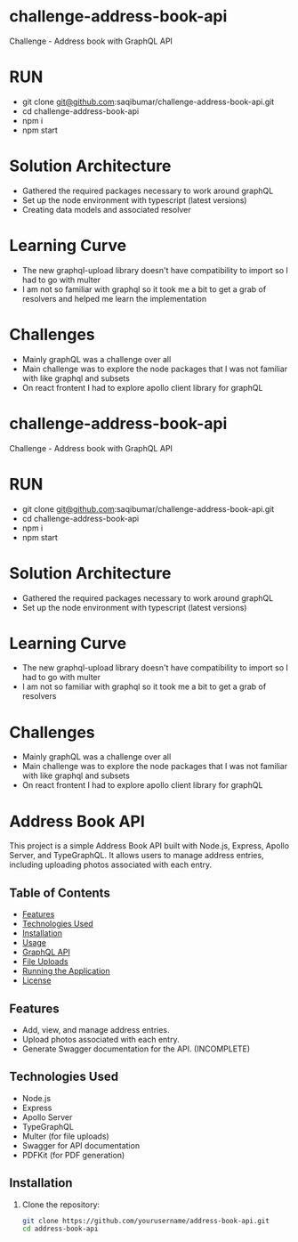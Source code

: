 # challenge-address-book-api
Challenge - Address book with GraphQL API

# RUN
- git clone git@github.com:saqibumar/challenge-address-book-api.git
- cd challenge-address-book-api
- npm i
- npm start

# Solution Architecture

- Gathered the required packages necessary to work around graphQL
- Set up the node environment with typescript (latest versions)
- Creating data models and associated resolver

# Learning Curve

- The new graphql-upload library doesn't have compatibility to import so I had to go with multer
- I am not so familiar with graphql so it took me a bit to get a grab of resolvers and helped me learn the implementation

# Challenges

- Mainly graphQL was a challenge over all
- Main challenge was to explore the node packages that I was not familiar with like graphql and subsets
- On react frontent I had to explore apollo client library for graphQL

# challenge-address-book-api
Challenge - Address book with GraphQL API

# RUN
- git clone git@github.com:saqibumar/challenge-address-book-api.git
- cd challenge-address-book-api
- npm i
- npm start

# Solution Architecture

- Gathered the required packages necessary to work around graphQL
- Set up the node environment with typescript (latest versions)

# Learning Curve

- The new graphql-upload library doesn't have compatibility to import so I had to go with multer
- I am not so familiar with graphql so it took me a bit to get a grab of resolvers

# Challenges

- Mainly graphQL was a challenge over all
- Main challenge was to explore the node packages that I was not familiar with like graphql and subsets
- On react frontent I had to explore apollo client library for graphQL


# Address Book API

This project is a simple Address Book API built with Node.js, Express, Apollo Server, and TypeGraphQL. It allows users to manage address entries, including uploading photos associated with each entry.

## Table of Contents

- [Features](#features)
- [Technologies Used](#technologies-used)
- [Installation](#installation)
- [Usage](#usage)
- [GraphQL API](#graphql-api)
- [File Uploads](#file-uploads)
- [Running the Application](#running-the-application)
- [License](#license)

## Features

- Add, view, and manage address entries.
- Upload photos associated with each entry.
- Generate Swagger documentation for the API. (INCOMPLETE)

## Technologies Used

- Node.js
- Express
- Apollo Server
- TypeGraphQL
- Multer (for file uploads)
- Swagger for API documentation
- PDFKit (for PDF generation)

## Installation

1. Clone the repository:

   ```bash
   git clone https://github.com/yourusername/address-book-api.git
   cd address-book-api
